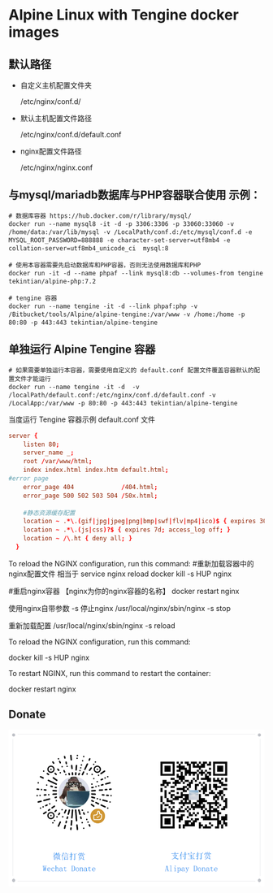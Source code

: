 # Alpine Linux with Tengine docker images


## 默认路径

- 自定义主机配置文件夹

  /etc/nginx/conf.d/


- 默认主机配置文件路径  

  /etc/nginx/conf.d/default.conf

- nginx配置文件路径 

   /etc/nginx/nginx.conf


## 与mysql/mariadb数据库与PHP容器联合使用 示例：

~~~shell
# 数据库容器 https://hub.docker.com/r/library/mysql/
docker run --name mysql8 -it -d -p 3306:3306 -p 33060:33060 -v /home/data:/var/lib/mysql -v /LocalPath/conf.d:/etc/mysql/conf.d -e MYSQL_ROOT_PASSWORD=888888 -e character-set-server=utf8mb4 -e collation-server=utf8mb4_unicode_ci  mysql:8

# 使用本容器需要先启动数据库和PHP容器，否则无法使用数据库和PHP
docker run -it -d --name phpaf --link mysql8:db --volumes-from tengine tekintian/alpine-php:7.2

# tengine 容器
docker run --name tengine -it -d --link phpaf:php -v /Bitbucket/tools/Alpine/alpine-tengine:/var/www -v /home:/home -p 80:80 -p 443:443 tekintian/alpine-tengine

~~~




## 单独运行 Alpine Tengine 容器

```shell
# 如果需要单独运行本容器，需要使用自定义的 default.conf 配置文件覆盖容器默认的配置文件才能运行
docker run --name tengine -it -d  -v /localPath/default.conf:/etc/nginx/conf.d/default.conf -v /LocalApp:/var/www -p 80:80 -p 443:443 tekintian/alpine-tengine
```



当度运行 Tengine 容器示例 default.conf 文件

~~~conf
server {
    listen 80;
    server_name _;
    root /var/www/html;
    index index.html index.htm default.html;
#error page
    error_page 404             /404.html;
    error_page 500 502 503 504 /50x.html;

    #静态资源缓存配置
    location ~ .*\.(gif|jpg|jpeg|png|bmp|swf|flv|mp4|ico)$ { expires 30d;  access_log off; }
    location ~ .*\.(js|css)?$ { expires 7d; access_log off; }
    location ~ /\.ht { deny all; }
  }

~~~



To reload the NGINX configuration, run this command:
#重新加载容器中的nginx配置文件 相当于 service nginx reload
docker kill -s HUP nginx

#重启nginx容器 【nginx为你的nginx容器的名称】
docker restart nginx


使用nginx自带参数 -s 停止nginx
/usr/local/nginx/sbin/nginx -s stop

重新加载配置
/usr/local/nginx/sbin/nginx -s reload


To reload the NGINX configuration, run this command:

docker kill -s HUP nginx

To restart NGINX, run this command to restart the container:

docker restart nginx




## Donate

![donate](donate.png)


